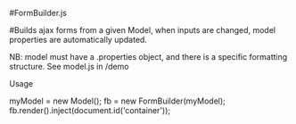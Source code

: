 #FormBuilder.js

#Builds ajax forms from a given Model, when inputs are changed, model properties are automatically updated.

NB: model must have a .properties object, and there is a specific formatting structure. See model.js in /demo

Usage

  myModel = new Model();
  fb = new FormBuilder(myModel);
  fb.render().inject(document.id('container'));
  
